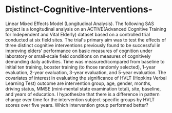 # Distinct-Cognitive-Interventions-
Linear Mixed Effects Model (Longitudinal Analysis).
The following SAS project is a longitudinal analysis on an ACTIVE(Advanced Cognitive Training for Independent and Vital Elderly) dataset based on a controlled trial conducted at six field sites. The trial's primary aim was to test the effects of three distinct cognitive interventions previously found to be successful in improving elders' performance on basic measures of cognition under laboratory or small-scale field conditions on measures of cognitively demanding daily activities. Time was measured/compared from baseline to initial ten training, booster training (to those randomly selected), 1-year evaluation, 2-year evaluation, 3-year evaluation, and 5-year evaluation.  The covariates of interest in evaluating the significance of HVLT (Hopkins Verbal Learning Test) outcome are intervention group, age, gender, months, driving status, MMSE (mini-mental state examination total), site, baseline, and years of education. I hypothesize that there is a difference in pattern change over time for the intervention subject-specific groups by HVLT scores over five years. Which intervention group performed better? 
